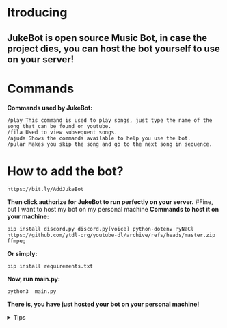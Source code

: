 # **Itroducing**
## **JukeBot is open source Music Bot, in case the project dies, you can host the bot yourself to use on your server!**
# **Commands**
**Commands used by JukeBot:**
```
/play This command is used to play songs, just type the name of the song that can be found on youtube.
/fila Used to view subsequent songs.
/ajuda Shows the commands available to help you use the bot.
/pular Makes you skip the song and go to the next song in sequence.
```
# **How to add the bot?**
```
https://bit.ly/AddJukeBot
```
**Then click authorize for JukeBot to run perfectly on your server.**
#Fine, but I want to host my bot on my personal machine
**Commands to host it on your machine:**
```
pip install discord.py discord.py[voice] python-dotenv PyNaCl https://github.com/ytdl-org/youtube-dl/archive/refs/heads/master.zip ffmpeg
```
**Or simply:**
```
pip install requirements.txt
```
**Now, run main.py:**
```
python3  main.py
```
**There is, you have just hosted your bot on your personal machine!**
<details>
<summary>Tips</summary>
If you upload the bot to a hosting service, don't forget to create the .env file with your: DISCORD_TOKEN and BOT_ID
</details>
